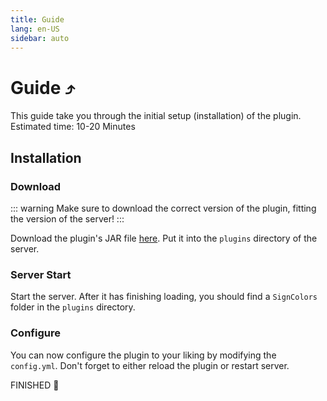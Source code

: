 ```yaml
---
title: Guide
lang: en-US
sidebar: auto
---
```

# Guide ⤴️

This guide take you through the initial setup (installation) of the plugin.
Estimated time: 10-20 Minutes

## Installation

### Download

::: warning
Make sure to download the correct version of the plugin, fitting the version of the server!
:::

Download the plugin's JAR file [here](https://www.spigotmc.org/resources/signcolors.6135/history).
Put it into the `plugins` directory of the server.

### Server Start

Start the server. After it has finishing loading, you should find a `SignColors` folder in the `plugins` directory.

### Configure

You can now configure the plugin to your liking by modifying the `config.yml`.
Don't forget to either reload the plugin or restart server.

FINISHED 🌟
